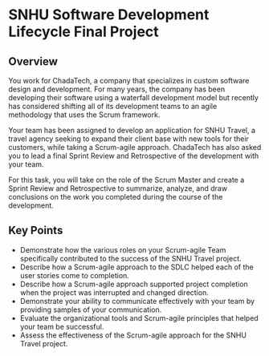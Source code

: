 # SNHU Software Development Lifecycle Final Project
## Overview
You work for ChadaTech, a company that specializes in custom software design and development. For many years, the company has been developing their software using a waterfall development model but recently has considered shifting all of its development teams to an agile methodology that uses the Scrum framework. 

Your team has been assigned to develop an application for SNHU Travel, a travel agency seeking to expand their client base with new tools for their customers, while taking a Scrum-agile approach. ChadaTech has also asked you to lead a final Sprint Review and Retrospective of the development with your team.

For this task, you will take on the role of the Scrum Master and create a Sprint Review and Retrospective to summarize, analyze, and draw conclusions on the work you completed during the course of the development.

## Key Points
- Demonstrate how the various roles on your Scrum-agile Team specifically contributed to the success of the SNHU Travel project.
- Describe how a Scrum-agile approach to the SDLC helped each of the user stories come to completion.
- Describe how a Scrum-agile approach supported project completion when the project was interrupted and changed direction.
- Demonstrate your ability to communicate effectively with your team by providing samples of your communication.
- Evaluate the organizational tools and Scrum-agile principles that helped your team be successful.
- Assess the effectiveness of the Scrum-agile approach for the SNHU Travel project.
